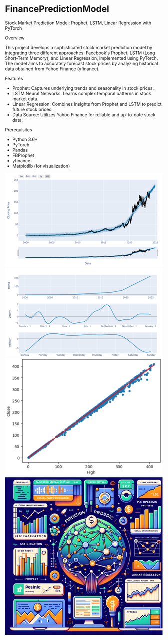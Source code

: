 # FinancePredictionModel
Stock Market Prediction Model: Prophet, LSTM, Linear Regression with PyTorch

Overview

This project develops a sophisticated stock market prediction model by integrating three different approaches: Facebook's Prophet, LSTM (Long Short-Term Memory), and Linear Regression, implemented using PyTorch. The model aims to accurately forecast stock prices by analyzing historical data obtained from Yahoo Finance (yfinance).

Features

- Prophet: Captures underlying trends and seasonality in stock prices.
- LSTM Neural Networks: Learns complex temporal patterns in stock market data.
- Linear Regression: Combines insights from Prophet and LSTM to predict future stock prices.
- Data Source: Utilizes Yahoo Finance for reliable and up-to-date stock data.

Prerequisites

- Python 3.6+
- PyTorch
- Pandas
- FBProphet
- yfinance
- Matplotlib (for visualization)

![](https://github.com/porchportal/Finance-Prediction-model-/blob/main/All%20Image/IMG_1858.jpg)
![](https://github.com/porchportal/Finance-Prediction-model-/blob/main/All%20Image/IMG_1861.jpg)
![](https://github.com/porchportal/Finance-Prediction-model-/blob/main/All%20Image/IMG_1862.jpg)
![](https://github.com/porchportal/Finance-Prediction-model-/blob/main/All%20Image/image.png)
